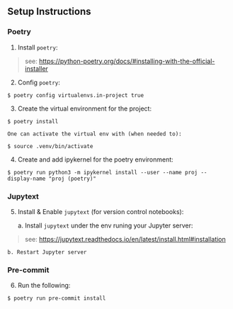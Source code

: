 ## Setup Instructions

### Poetry
1. Install `poetry`:

> see: https://python-poetry.org/docs/#installing-with-the-official-installer

2. Config `poetry`:

```
$ poetry config virtualenvs.in-project true
```

3. Create the virtual environment for the project:

```
$ poetry install
```

    One can activate the virtual env with (when needed to):

```
$ source .venv/bin/activate
```
4. Create and add ipykernel for the poetry environment:
```
$ poetry run python3 -m ipykernel install --user --name proj --display-name "proj (poetry)"
```

### Jupytext
5. Install & Enable `jupytext` (for version control notebooks):

    a. Install `jupytext` under the env runing your Jupyter server:

> see: https://jupytext.readthedocs.io/en/latest/install.html#installation

    b. Restart Jupyter server

### Pre-commit
6. Run the following:
```
$ poetry run pre-commit install
```
